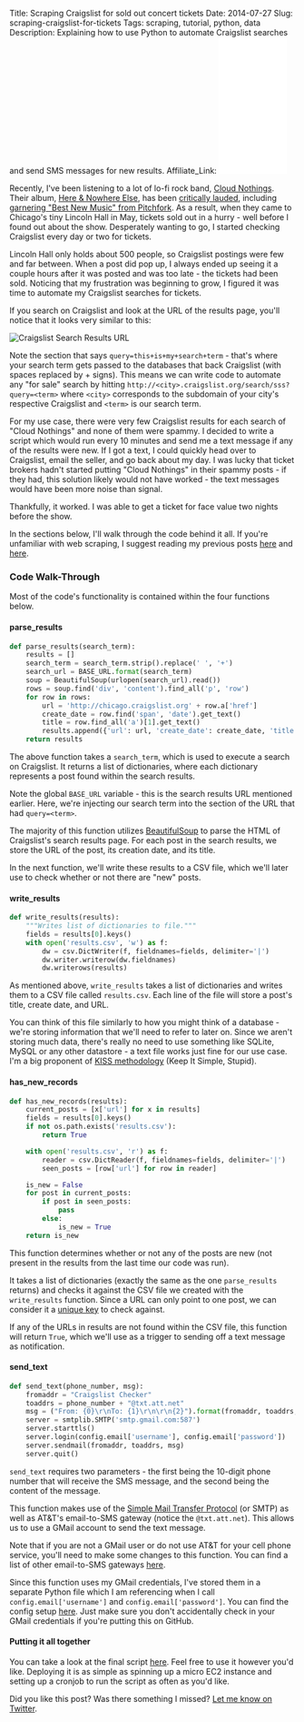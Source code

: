 Title: Scraping Craigslist for sold out concert tickets
Date: 2014-07-27
Slug: scraping-craigslist-for-tickets
Tags: scraping, tutorial, python, data
Description: Explaining how to use Python to automate Craigslist searches and send SMS messages for new results.
Affiliate_Link: <iframe style="width:120px;height:240px;" marginwidth="0" marginheight="0" scrolling="no" frameborder="0" src="//ws-na.amazon-adsystem.com/widgets/q?ServiceVersion=20070822&OneJS=1&Operation=GetAdHtml&MarketPlace=US&source=ac&ref=tf_til&ad_type=product_link&tracking_id=gregrecom-20&marketplace=amazon&region=US&placement=1491910291&asins=1491910291&linkId=PJJ5LM64VYPKSWVT&show_border=true&link_opens_in_new_window=true"></iframe>

Recently, I've been listening to a lot of lo-fi rock band, [Cloud Nothings](http://en.wikipedia.org/wiki/Cloud_Nothings). Their album, [Here & Nowhere Else](http://www.amazon.com/gp/product/B00HZJH97Q/ref=as_li_tl?ie=UTF8&camp=1789&creative=390957&creativeASIN=B00HZJH97Q&linkCode=as2&tag=gjreda-20&linkId=H7HYP35ZYKFAKH7H), has been [critically lauded](http://www.metacritic.com/music/here-and-nowhere-else/cloud-nothings), including [garnering "Best New Music" from Pitchfork](http://pitchfork.com/reviews/albums/19075-cloud-nothings-here-and-nowhere-else/). As a result, when they came to Chicago's tiny Lincoln Hall in May, tickets sold out in a hurry - well before I found out about the show. Desperately wanting to go, I started checking Craigslist every day or two for tickets.

Lincoln Hall only holds about 500 people, so Craigslist postings were few and far between. When a post did pop up, I always ended up seeing it a couple hours after it was posted and was too late - the tickets had been sold. Noticing that my frustration was beginning to grow, I figured it was time to automate my Craigslist searches for tickets.

If you search on Craigslist and look at the URL of the results page, you'll notice that it looks very similar to this:

![Craigslist Search Results URL](/images/craigslist-search-results-url.png)

Note the section that says `query=this+is+my+search+term` - that's where your search term gets passed to the databases that back Craigslist (with spaces replaced by + signs). This means we can write code to automate any "for sale" search by hitting `http://<city>.craigslist.org/search/sss?query=<term>` where `<city>` corresponds to the subdomain of your city's respective Craigslist and `<term>` is our search term.

For my use case, there were very few Craigslist results for each search of "Cloud Nothings" and none of them were spammy. I decided to write a script which would run every 10 minutes and send me a text message if any of the results were new. If I got a text, I could quickly head over to Craigslist, email the seller, and go back about my day. I was lucky that ticket brokers hadn't started putting "Cloud Nothings" in their spammy posts - if they had, this solution likely would not have worked - the text messages would have been more noise than signal.

Thankfully, it worked. I was able to get a ticket for face value two nights before the show.

In the sections below, I'll walk through the code behind it all. If you're unfamiliar with web scraping, I suggest reading my previous posts [here](http://www.gregreda.com/2013/03/03/web-scraping-101-with-python/) and [here](http://www.gregreda.com/2013/05/06/more-web-scraping-with-python/).

### Code Walk-Through
Most of the code's functionality is contained within the four functions below.

#### parse_results
```python
def parse_results(search_term):
    results = []
    search_term = search_term.strip().replace(' ', '+')
    search_url = BASE_URL.format(search_term)
    soup = BeautifulSoup(urlopen(search_url).read())
    rows = soup.find('div', 'content').find_all('p', 'row')
    for row in rows:
        url = 'http://chicago.craigslist.org' + row.a['href']
        create_date = row.find('span', 'date').get_text()
        title = row.find_all('a')[1].get_text()
        results.append({'url': url, 'create_date': create_date, 'title': title})
    return results
```
The above function takes a `search_term`, which is used to execute a search on Craigslist. It returns a list of dictionaries, where each dictionary represents a post found within the search results.

Note the global `BASE_URL` variable - this is the search results URL mentioned earlier. Here, we're injecting our search term into the section of the URL that had `query=<term>`.

The majority of this function utilizes [BeautifulSoup](http://www.crummy.com/software/BeautifulSoup/) to parse the HTML of Craigslist's search results page. For each post in the search results, we store the URL of the post, its creation date, and its title.

In the next function, we'll write these results to a CSV file, which we'll later use to check whether or not there are "new" posts.

#### write_results
```python
def write_results(results):
    """Writes list of dictionaries to file."""
    fields = results[0].keys()
    with open('results.csv', 'w') as f:
        dw = csv.DictWriter(f, fieldnames=fields, delimiter='|')
        dw.writer.writerow(dw.fieldnames)
        dw.writerows(results)
```
As mentioned above, `write_results` takes a list of dictionaries and writes them to a CSV file called `results.csv`. Each line of the file will store a post's title, create date, and URL.

You can think of this file similarly to how you might think of a database - we're storing information that we'll need to refer to later on. Since we aren't storing much data, there's really no need to use something like SQLite, MySQL or any other datastore - a text file works just fine for our use case. I'm a big proponent of [KISS methodology](http://en.wikipedia.org/wiki/KISS_principle) (Keep It Simple, Stupid).

#### has_new_records
```python
def has_new_records(results):
    current_posts = [x['url'] for x in results]
    fields = results[0].keys()
    if not os.path.exists('results.csv'):
        return True

    with open('results.csv', 'r') as f:
        reader = csv.DictReader(f, fieldnames=fields, delimiter='|')
        seen_posts = [row['url'] for row in reader]

    is_new = False
    for post in current_posts:
        if post in seen_posts:
            pass
        else:
            is_new = True
    return is_new
```
This function determines whether or not any of the posts are new (not present in the results from the last time our code was run).

It takes a list of dictionaries (exactly the same as the one `parse_results` returns) and checks it against the CSV file we created with the `write_results` function. Since a URL can only point to one post, we can consider it a [unique key](http://en.wikipedia.org/wiki/Unique_key) to check against.

If any of the URLs in results are not found within the CSV file, this function will return `True`, which we'll use as a trigger to sending off a text message as notification.

#### send_text
```python
def send_text(phone_number, msg):
    fromaddr = "Craigslist Checker"
    toaddrs = phone_number + "@txt.att.net"
    msg = ("From: {0}\r\nTo: {1}\r\n\r\n{2}").format(fromaddr, toaddrs, msg)
    server = smtplib.SMTP('smtp.gmail.com:587')
    server.starttls()
    server.login(config.email['username'], config.email['password'])
    server.sendmail(fromaddr, toaddrs, msg)
    server.quit()
```
`send_text` requires two parameters - the first being the 10-digit phone number that will receive the SMS message, and the second being the content of the message.

This function makes use of the [Simple Mail Transfer Protocol](http://en.wikipedia.org/wiki/Simple_Mail_Transfer_Protocol) (or SMTP) as well as AT&T's email-to-SMS gateway (notice the `@txt.att.net`). This allows us to use a GMail account to send the text message.

Note that if you are not a GMail user or do not use AT&T for your cell phone service, you'll need to make some changes to this function. You can find a list of other email-to-SMS gateways [here](http://www.emailtextmessages.com/).

Since this function uses my GMail credentials, I've stored them in a separate Python file which I am referencing when I call `config.email['username']` and `config.email['password']`. You can find the config setup [here](https://github.com/gjreda/craigslist-checker/blob/master/config.py). Just make sure you don't accidentally check in your GMail credentials if you're putting this on GitHub.

#### Putting it all together
You can take a look at the final script [here](https://github.com/gjreda/craigslist-checker/blob/master/craigslist.py). Feel free to use it however you'd like. Deploying it is as simple as spinning up a micro EC2 instance and setting up a cronjob to run the script as often as you'd like.

Did you like this post? Was there something I missed? [Let me know on Twitter](https://twitter.com/gjreda).